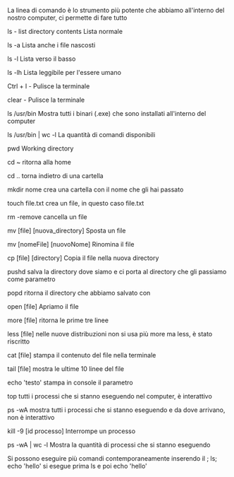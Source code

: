 La linea di comando è lo strumento più potente che abbiamo all'interno del nostro computer, ci permette di fare tutto

ls - list directory contents
Lista normale

ls -a
Lista anche i file nascosti

ls -l 
Lista verso il basso

ls -lh
Lista leggibile per l'essere umano

Ctrl + l - Pulisce la terminale

clear - Pulisce la terminale

ls /usr/bin
Mostra tutti i binari (.exe) che sono installati all'interno del computer

ls /usr/bin | wc -l
La quantità di comandi disponibili

pwd
Working directory

cd ~ 
ritorna alla home

cd .. 
torna indietro di una cartella

mkdir nome
crea una cartella con il nome che gli hai passato

touch file.txt
crea un file, in questo caso file.txt

rm -remove
cancella un file

mv [file] [nuova_directory]
Sposta un file

mv [nomeFile] [nuovoNome]
Rinomina il file

cp [file] [directory]
Copia il file nella nuova directory

pushd
salva la directory dove siamo e ci porta al directory che gli passiamo come parametro

popd
ritorna il directory che abbiamo salvato con 

open [file]
Apriamo il file

more [file]
ritorna le prime tre linee 

less [file]
nelle nuove distribuzioni non si usa più more ma less, è stato riscritto

cat [file]
stampa il contenuto del file nella terminale

tail [file]
mostra le ultime 10 linee del file

echo 'testo'
stampa in console il parametro

top
tutti i processi che si stanno eseguendo nel computer, è interattivo

ps -wA
mostra tutti i processi che si stanno eseguendo e da dove arrivano, non è interattivo

kill -9 [id processo]
Interrompe un processo

ps -wA | wc -l
Mostra la quantità di processi che si stanno eseguendo

Si possono eseguire più comandi contemporaneamente inserendo il ;
ls; echo 'hello'
si esegue prima ls e poi echo 'hello'

